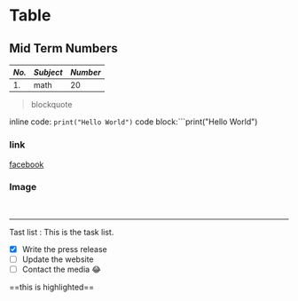 
# **Table**

## **Mid Term Numbers**
  

  |  ***No.*** |  ***Subject*** |  ***Number*** |
   | ----------- | --------------- | -------------- |
   | 1.           |   math          |  20            |

  > blockquote

  inline code: `print("Hello World")`
  code block:```print("Hello World")   
 ### link
 [facebook](https://www.markdownguide.org)

 ### Image
 ![<img src ="screenshot/new.png">](https://www.markdownguide.org)
 ___
 [^1]: This is the footnote.
 ~~Strikethrough~~

 Tast list
: This is the task list.
- [x] Write the press release
- [ ] Update the website
- [ ] Contact the media
:joy:

==this is highlighted==
